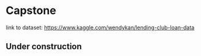# Capstone
link to dataset: https://www.kaggle.com/wendykan/lending-club-loan-data

## Under construction

